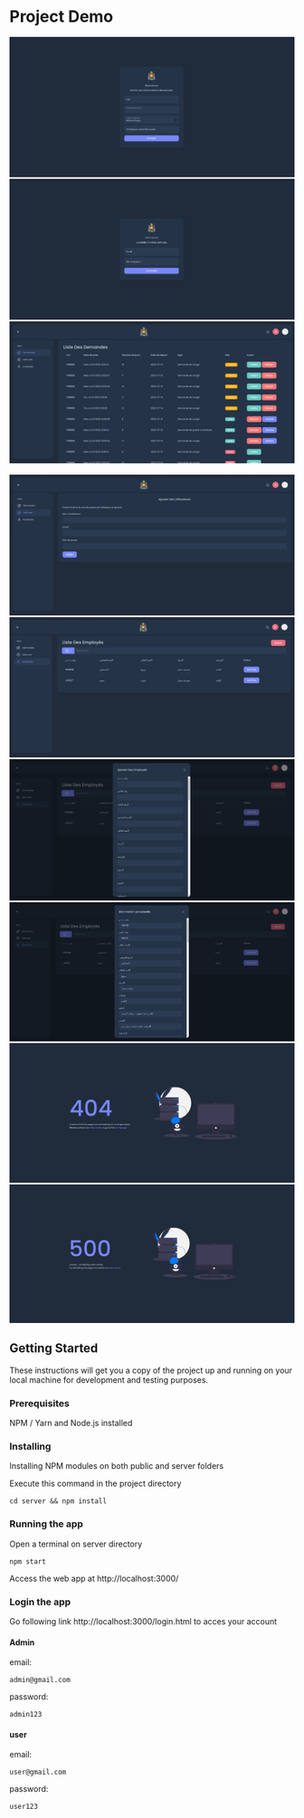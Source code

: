 # Project Demo
<img src="./Screenshots/Demande.png" alt=""/>
<br>
<img src="./Screenshots/Login.png" alt=""/>
<br>
<img src="./Screenshots/liste_demande.png" alt=""/>
<br>
<img src="./Screenshots/use_Liste_Demande.png" alt=""/>
<br>
<img src="./Screenshots/adduser.png" alt=""/>
<br>
<img src="./Screenshots/worker_list.png" alt=""/>
<br>
<img src="./Screenshots/addworker.png" alt=""/>
<br>
<img src="./Screenshots/Voir_Plus.png" alt=""/>
<br>
<img src="./Screenshots/404.png" alt=""/>
<br>
<img src="./Screenshots/500.png" alt=""/>

## Getting Started

These instructions will get you a copy of the project up and running on your local machine for development and testing purposes.

### Prerequisites

NPM / Yarn and Node.js installed

### Installing

Installing NPM modules on both public and server folders

Execute this command in the project directory


```
cd server && npm install
```

### Running the app

Open a terminal on server directory

```
npm start
```


Access the web app at http://localhost:3000/

### Login the app

Go following link http://localhost:3000/login.html to acces your account 

<h4>Admin</h4>
email:

```
admin@gmail.com
```

password:

```
admin123
```

<h4>user</h4>
email:

```
user@gmail.com
```

password:

```
user123
```
